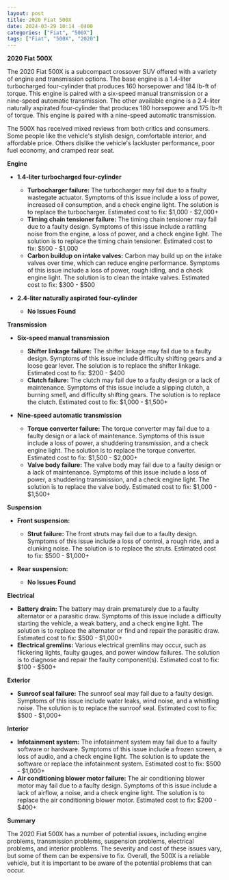 ```yaml
---
layout: post
title: 2020 Fiat 500X
date: 2024-03-29 10:14 -0400
categories: ["Fiat", "500X"]
tags: ["Fiat", "500X", "2020"]
---
```

**2020 Fiat 500X**

The 2020 Fiat 500X is a subcompact crossover SUV offered with a variety of engine and transmission options. The base engine is a 1.4-liter turbocharged four-cylinder that produces 160 horsepower and 184 lb-ft of torque. This engine is paired with a six-speed manual transmission or a nine-speed automatic transmission. The other available engine is a 2.4-liter naturally aspirated four-cylinder that produces 180 horsepower and 175 lb-ft of torque. This engine is paired with a nine-speed automatic transmission.

The 500X has received mixed reviews from both critics and consumers. Some people like the vehicle's stylish design, comfortable interior, and affordable price. Others dislike the vehicle's lackluster performance, poor fuel economy, and cramped rear seat.

**Engine**

* **1.4-liter turbocharged four-cylinder**

    * **Turbocharger failure:** The turbocharger may fail due to a faulty wastegate actuator. Symptoms of this issue include a loss of power, increased oil consumption, and a check engine light. The solution is to replace the turbocharger. Estimated cost to fix: $1,000 - $2,000+
    * **Timing chain tensioner failure:** The timing chain tensioner may fail due to a faulty design. Symptoms of this issue include a rattling noise from the engine, a loss of power, and a check engine light. The solution is to replace the timing chain tensioner. Estimated cost to fix: $500 - $1,000
    * **Carbon buildup on intake valves:** Carbon may build up on the intake valves over time, which can reduce engine performance. Symptoms of this issue include a loss of power, rough idling, and a check engine light. The solution is to clean the intake valves. Estimated cost to fix: $300 - $500

* **2.4-liter naturally aspirated four-cylinder**

    * **No Issues Found**

**Transmission**

* **Six-speed manual transmission**

    * **Shifter linkage failure:** The shifter linkage may fail due to a faulty design. Symptoms of this issue include difficulty shifting gears and a loose gear lever. The solution is to replace the shifter linkage. Estimated cost to fix: $200 - $400
    * **Clutch failure:** The clutch may fail due to a faulty design or a lack of maintenance. Symptoms of this issue include a slipping clutch, a burning smell, and difficulty shifting gears. The solution is to replace the clutch. Estimated cost to fix: $1,000 - $1,500+

* **Nine-speed automatic transmission**

    * **Torque converter failure:** The torque converter may fail due to a faulty design or a lack of maintenance. Symptoms of this issue include a loss of power, a shuddering transmission, and a check engine light. The solution is to replace the torque converter. Estimated cost to fix: $1,500 - $2,000+
    * **Valve body failure:** The valve body may fail due to a faulty design or a lack of maintenance. Symptoms of this issue include a loss of power, a shuddering transmission, and a check engine light. The solution is to replace the valve body. Estimated cost to fix: $1,000 - $1,500+

**Suspension**

* **Front suspension:**

    * **Strut failure:** The front struts may fail due to a faulty design. Symptoms of this issue include a loss of control, a rough ride, and a clunking noise. The solution is to replace the struts. Estimated cost to fix: $500 - $1,000+

* **Rear suspension:**

    * **No Issues Found**

**Electrical**

* **Battery drain:** The battery may drain prematurely due to a faulty alternator or a parasitic draw. Symptoms of this issue include a difficulty starting the vehicle, a weak battery, and a check engine light. The solution is to replace the alternator or find and repair the parasitic draw. Estimated cost to fix: $500 - $1,000+
* **Electrical gremlins:** Various electrical gremlins may occur, such as flickering lights, faulty gauges, and power window failures. The solution is to diagnose and repair the faulty component(s). Estimated cost to fix: $100 - $500+

**Exterior**

* **Sunroof seal failure:** The sunroof seal may fail due to a faulty design. Symptoms of this issue include water leaks, wind noise, and a whistling noise. The solution is to replace the sunroof seal. Estimated cost to fix: $500 - $1,000+

**Interior**

* **Infotainment system:** The infotainment system may fail due to a faulty software or hardware. Symptoms of this issue include a frozen screen, a loss of audio, and a check engine light. The solution is to update the software or replace the infotainment system. Estimated cost to fix: $500 - $1,000+
* **Air conditioning blower motor failure:** The air conditioning blower motor may fail due to a faulty design. Symptoms of this issue include a lack of airflow, a noise, and a check engine light. The solution is to replace the air conditioning blower motor. Estimated cost to fix: $200 - $400+

**Summary**

The 2020 Fiat 500X has a number of potential issues, including engine problems, transmission problems, suspension problems, electrical problems, and interior problems. The severity and cost of these issues vary, but some of them can be expensive to fix. Overall, the 500X is a reliable vehicle, but it is important to be aware of the potential problems that can occur.
